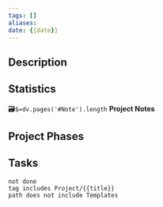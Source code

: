 ```yaml
---
tags: []
aliases: 
date: {{date}}
---
```

## Description

## Statistics
🗃️`$=dv.pages('#Note').length` **Project Notes**
## Project Phases

## Tasks
```tasks
not done
tag includes Project/{{title}}
path does not include Templates
```
